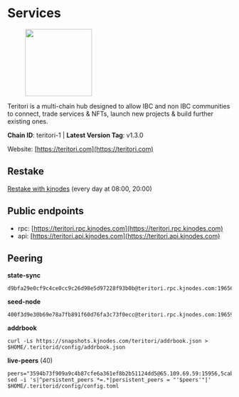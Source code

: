 # Services

<figure><img src="https://raw.githubusercontent.com/kj89/testnet_manuals/main/pingpub/logos/teritori.png" width="150" alt=""><figcaption></figcaption></figure>

Teritori is a multi-chain hub designed to allow IBC and non IBC communities  to connect, trade services & NFTs, launch new projects & build further existing ones.

**Chain ID**: teritori-1 | **Latest Version Tag**: v1.3.0

Website: [https://teritori.com](https://teritori.com)

## Restake

[Restake with kjnodes](https://restake.app/teritori/torivaloper184ln03hkpt75uhrrr26f66kvcqvf4yn4nc2xjm) (every day at 08:00, 20:00)
## Public endpoints

* rpc: [https://teritori.rpc.kjnodes.com](https://teritori.rpc.kjnodes.com)
* api: [https://teritori.api.kjnodes.com](https://teritori.api.kjnodes.com)

## Peering

**state-sync**

```
d9bfa29e0cf9c4ce0cc9c26d98e5d97228f93b0b@teritori.rpc.kjnodes.com:19656
```

**seed-node**

```
400f3d9e30b69e78a7fb891f60d76fa3c73f0ecc@teritori.rpc.kjnodes.com:19659
```

**addrbook**
```
curl -Ls https://snapshots.kjnodes.com/teritori/addrbook.json > $HOME/.teritorid/config/addrbook.json
```

**live-peers** (40)
```
peers="3594b73f909a9c4b87cfe6a361ef8b2b51124dd5@65.109.69.59:15956,5cabaab828aea4bcc60e20c5a87b469c43023557@65.108.141.109:15656,ff8f8c1b4cf70f38e1c370af05a40c1845022ae8@51.79.103.43:26656,d9bfa29e0cf9c4ce0cc9c26d98e5d97228f93b0b@144.76.163.233:19656,2bdaad4275d9cfa572a811a4de3a4c8bb2b38fac@61.174.254.181:26656,a7ad9ae5d3eb66fa88c7167074c394e8663383f2@95.217.121.229:11074,c7cd979a49bb288df19db750d8d15d975380e1cf@5.9.137.184:26656,722b63e6c65628b929f22013dcbcde980210cb44@176.9.127.54:26656,348751b3196ca984ecf061ba1f8f4696f1d65c9c@213.133.102.206:21096,46b7ae20e3cc4264076a91c3601f3894a021a80d@65.108.6.45:36656,a191006e50d3af40fd253c23dae715a45fdd7415@95.179.217.1:26656,fe8765a154fc336ab284f28cdabc0bcb50a7afae@95.111.252.207:19656,106490318e51355bc6d72e7941a0080f8b8256b9@185.16.39.14:26656,5a98d637a16b16bf425a4a785c9d11a7d1e5b8a0@65.21.131.215:26736,878b47268b23cb0f93b36357b52a920d31346a22@20.244.26.106:26656,a2301a3ee7cbecfb55abab7cad7a1d855a97d27f@95.211.198.98:26656,474a200a225ff771fb78897c1329b20b679ca74f@173.215.85.171:20010,c58613003b7f2e2a5de7fd0035552bb2afa6c1ab@31.186.64.5:19656,29b92a4020171c20fe70e5d60f9c5d07dc9f31f7@194.163.161.146:26656,462749aed15ff292906320560c71de3d39072055@5.161.158.167:26656,7fbfea037bd7962199ffbfd25986c014bab05298@65.108.140.17:32656,82ebb17ddac20928fb8107201dad9f5aea7f9132@198.244.200.3:26656,efe721a953196d8c5f2375b86dcd54285aec565c@51.158.231.48:26656,26175f13ada3d61c93bca342819fd5dc797bced0@65.109.58.226:28656,e3b906fefa58783395fcf72086c698707908a558@141.95.65.26:27736,d856120f262134ebf13e1d2632d778b69e704208@65.108.4.188:15956,e01ab41f694c18226d827172934dd0c596cc92de@51.159.188.178:26656,a25a3a218a699e71e2a64edaa45f457dfd8507ba@65.21.148.206:26656,ac2135001f8610f90019f420f1c549624ccc226e@95.216.102.124:26653,63341349940e45b5eb7b9b9759f379c54a56ea07@149.102.135.118:26656,406fc7fe86ba396cb7fc8616c546f21a1d3c51cd@89.58.57.158:26656,526d8c7c44f59be9a39d7463c576b68c0db23174@65.108.234.23:15956,8ac41af54dfd91c41de71cde222a55670f2f405d@141.95.65.73:15956,b8c05d504098d43be54ed65f2849dbd48ea07d6b@66.165.240.186:26665,ca792e378a84dbc4713e633bf003f96c6eff50d8@51.159.152.62:26656,3950af34da35ce3ff8c50ff3c47a43f5dfc93947@195.3.220.154:19656,94b63fddfc78230f51aeb7ac34b9fb86bd042a77@95.217.89.23:30552,2b4f46e601fb4ede2a0c98976337e3afdaa50dac@65.108.238.102:15956,7a4e9803857452692f9eb4ac8975ea25a52a9a37@167.235.36.159:22956,59d7b82880f319283d8f0314f20ddc98aa7b2cf8@104.238.157.126:26656"
sed -i 's|^persistent_peers *=.*|persistent_peers = "'$peers'"|' $HOME/.teritorid/config/config.toml
```

